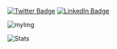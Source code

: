 [![Twitter Badge](https://img.shields.io/twitter/follow/hamidrixvi?style=social)](https://twitter.com/hamidrixvi)
[![LinkedIn Badge](https://img.shields.io/badge/My-LinkedIn-blue)](https://www.linkedin.com/in/hamidrixvi/)

![myImg](IMG_20200712_150741.png)

![Stats](https://github-readme-stats.vercel.app/api?username=syedhamidali&show_icons=true&theme=radical)
